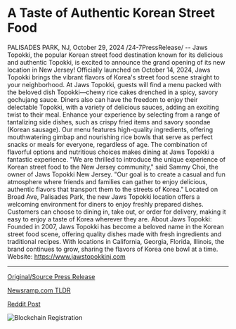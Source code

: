 # A Taste of Authentic Korean Street Food

PALISADES PARK, NJ, October 29, 2024 /24-7PressRelease/ -- Jaws Topokki, the popular Korean street food destination known for its delicious and authentic Topokki, is excited to announce the grand opening of its new location in New Jersey! Officially launched on October 14, 2024, Jaws Topokki brings the vibrant flavors of Korea's street food scene straight to your neighborhood.   At Jaws Topokki, guests will find a menu packed with the beloved dish Topokki—chewy rice cakes drenched in a spicy, savory gochujang sauce. Diners also can have the freedom to enjoy their delectable Topokki, with a variety of delicious sauces, adding an exciting twist to their meal.   Enhance your experience by selecting from a range of tantalizing side dishes, such as crispy fried items and savory soondae (Korean sausage). Our menu features high-quality ingredients, offering mouthwatering gimbap and nourishing rice bowls that serve as perfect snacks or meals for everyone, regardless of age. The combination of flavorful options and nutritious choices makes dining at Jaws Topokki a fantastic experience.  "We are thrilled to introduce the unique experience of Korean street food to the New Jersey community," said Sammy Choi, the owner of Jaws Topokki New Jersey. "Our goal is to create a casual and fun atmosphere where friends and families can gather to enjoy delicious, authentic flavors that transport them to the streets of Korea."  Located on Broad Ave, Palisades Park, the new Jaws Topokki location offers a welcoming environment for diners to enjoy freshly prepared dishes. Customers can choose to dining in, take out, or order for delivery, making it easy to enjoy a taste of Korea wherever they are.  About Jaws Topokki: Founded in 2007, Jaws Topokki has become a beloved name in the Korean street food scene, offering quality dishes made with fresh ingredients and traditional recipes. With locations in California, Georgia, Florida, Illinois, the brand continues to grow, sharing the flavors of Korea one bowl at a time.  Website: https://www.jawstopokkinj.com 

---

[Original/Source Press Release](https://www.24-7pressrelease.com/press-release/515654/a-taste-of-authentic-korean-street-food)
                    

[Newsramp.com TLDR](https://newsramp.com/curated-news/jaws-topokki-opens-new-location-in-new-jersey-bringing-authentic-korean-street-food-to-the-neighborhood/f784562bf5e395b2b6d23b9ffe7d5364) 

 



[Reddit Post](https://www.reddit.com/r/newsramp/comments/1geoshg/jaws_topokki_opens_new_location_in_new_jersey/) 



![Blockchain Registration](https://cdn.newsramp.app/24-7PressRelease/qrcode/2410/29/gulfuv3m.webp)